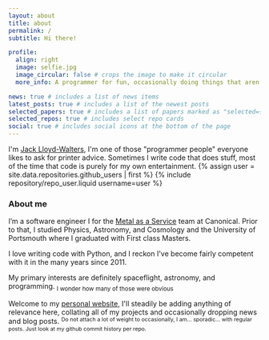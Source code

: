 ```yaml
---
layout: about
title: about
permalink: /
subtitle: Hi there!

profile:
  align: right
  image: selfie.jpg
  image_circular: false # crops the image to make it circular
  more_info: A programmer for fun, occasionally doing things that aren't useless

news: true # includes a list of news items
latest_posts: true # includes a list of the newest posts
selected_papers: true # includes a list of papers marked as "selected={true}"
selected_repos: true # includes select repo cards
social: true # includes social icons at the bottom of the page
---
```


I'm [Jack Lloyd-Walters](https://lloydwaltersj.com/), I'm one of those "programmer people" everyone likes to ask for printer advice. Sometimes I write code that does stuff, most of the time that code is purely for my own entertainment.
{% assign user = site.data.repositories.github_users | first %}
{% include repository/repo_user.liquid username=user %}

### About me

I’m a software engineer I for the [Metal as a Service](https://maas.io/) team at Canonical. Prior to that, I studied Physics, Astronomy, and Cosmology and the University of Portsmouth where I graduated with First class Masters.

I love writing code with Python, and I reckon I've become fairly competent with it in the many years since 2011.

My primary interests are definitely spaceflight, astronomy, and programming.
<sub>I wonder how many of those were obvious</sub>

Welcome to my [personal website](https://lloydwaltersj.com/), I'll steadily be adding anything of relevance here, collating all of my projects and occasionally dropping news and blog posts.
<font size="2">
  <sup>
    Do not attach a lot of weight to occasionally, I am... sporadic... with regular posts. Just look at my github commit history per repo.
  </sup>
</font>
